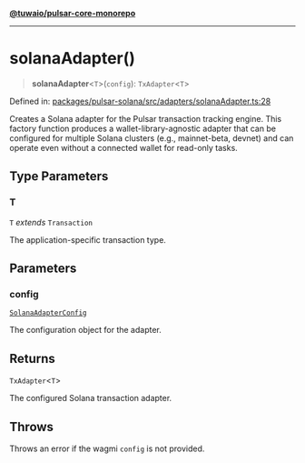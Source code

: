 [**@tuwaio/pulsar-core-monorepo**](../../../README.md)

***

# solanaAdapter()

> **solanaAdapter**\<`T`\>(`config`): `TxAdapter`\<`T`\>

Defined in: [packages/pulsar-solana/src/adapters/solanaAdapter.ts:28](https://github.com/TuwaIO/pulsar-core/blob/698c5eb23be9ded1ac04d2ceef0aaddf6f1229e1/packages/pulsar-solana/src/adapters/solanaAdapter.ts#L28)

Creates a Solana adapter for the Pulsar transaction tracking engine.
This factory function produces a wallet-library-agnostic adapter that can be
configured for multiple Solana clusters (e.g., mainnet-beta, devnet) and
can operate even without a connected wallet for read-only tasks.

## Type Parameters

### T

`T` *extends* `Transaction`

The application-specific transaction type.

## Parameters

### config

[`SolanaAdapterConfig`](../interfaces/SolanaAdapterConfig.md)

The configuration object for the adapter.

## Returns

`TxAdapter`\<`T`\>

The configured Solana transaction adapter.

## Throws

Throws an error if the wagmi `config` is not provided.
